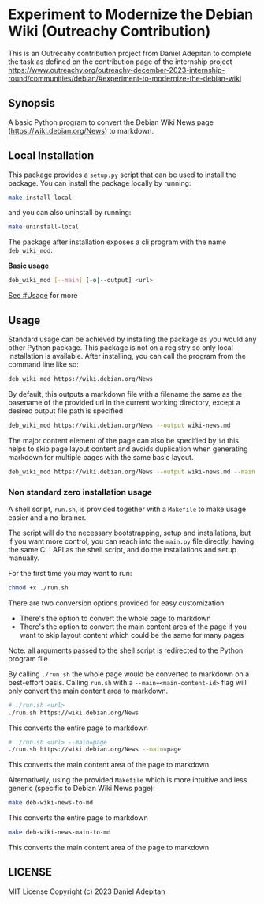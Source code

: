 # Experiment to Modernize the Debian Wiki (Outreachy Contribution)

This is an Outrecahy contribution project from Daniel Adepitan to complete the task as defined on the
contribution page of the internship project
https://www.outreachy.org/outreachy-december-2023-internship-round/communities/debian/#experiment-to-modernize-the-debian-wiki

## Synopsis

A basic Python program to convert the Debian Wiki News page (https://wiki.debian.org/News) to markdown.

## Local Installation

This package provides a `setup.py` script that can be used to install the package. You can install the package locally by running:

```bash
make install-local
```

and you can also uninstall by running:

```bash
make uninstall-local
```

The package after installation exposes a cli program with the name `deb_wiki_mod`.

**Basic usage**

```bash
deb_wiki_mod [--main] [-o|--output] <url>
```

[See #Usage](#usage) for more

## Usage

Standard usage can be achieved by installing the package as you would any other Python package. This package is not on a registry
so only local installation is available. After installing, you can call the program from the command line like so:

```bash
deb_wiki_mod https://wiki.debian.org/News
```

By default, this outputs a markdown file with a filename the same as the basename of the provided url in the current working directory,
except a desired output file path is specified

```bash
deb_wiki_mod https://wiki.debian.org/News --output wiki-news.md
```

The major content element of the page can also be specified by `id` this helps to skip page layout content and avoids duplication
when generating markdown for multiple pages with the same basic layout.

```bash
deb_wiki_mod https://wiki.debian.org/News --output wiki-news.md --main main_content
```

### Non standard zero installation usage

A shell script, `run.sh`, is provided together with a `Makefile` to make usage easier and a no-brainer.

The script will do the necessary bootstrapping, setup and installations, but if you want more control,
you can reach into the `main.py` file directly, having the same CLI API as the shell script, and do the
installations and setup manually.

For the first time you may want to run:

```bash
chmod +x ./run.sh
```

There are two conversion options provided for easy customization:

- There's the option to convert the whole page to markdown
- There's the option to convert the main content area of the page if you want to skip layout content
  which could be the same for many pages

Note: all arguments passed to the shell script is redirected to the Python program file.

By calling `./run.sh` the whole page would be converted to markdown on a best-effort basis. Calling `run.sh`
with a `--main=<main-content-id>` flag will only convert the main content area to markdown.

```bash
# ./run.sh <url>
./run.sh https://wiki.debian.org/News
```

This converts the entire page to markdown

```bash
# ./run.sh <url> --main=page
./run.sh https://wiki.debian.org/News --main=page
```

This converts the main content area of the page to markdown

Alternatively, using the provided `Makefile` which is more intuitive and less generic (specific to Debian Wiki News page):

```bash
make deb-wiki-news-to-md
```

This converts the entire page to markdown

```bash
make deb-wiki-news-main-to-md
```

This converts the main content area of the page to markdown

## LICENSE

MIT License Copyright (c) 2023 Daniel Adepitan

